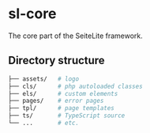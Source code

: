 # sl-core

The core part of the SeiteLite framework.

## Directory structure

```bash
├── assets/   # logo
├── cls/      # php autoloaded classes
├── els/      # custom elements
├── pages/    # error pages
├── tpl/      # page templates
├── ts/       # TypeScript source
└── ...       # etc.
```
